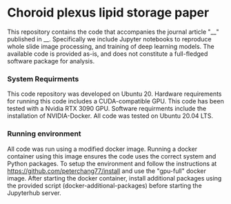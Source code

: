 # Choroid plexus lipid storage paper
This repository contains the code that accompanies the journal article "__" published in __. Specifically we include Jupyter notebooks to reproduce whole slide image processing, and training of deep learning models. The available code is provided as-is, and does not constitute a full-fledged software package for analysis. 
### System Requirments
This code repository was developed on Ubuntu 20. Hardware requirements for running this code includes a CUDA-compatible GPU. This code has been tested with a Nvidia RTX 3090 GPU. 
Software requirments include the installation of  NVIDIA-Docker. All code was tested on Ubuntu 20.04 LTS.
### Running environment
All code was run using a modified docker image. Running a docker container using this image ensures the code uses the correct system and Python packages. To setup the environment and follow the instructions at https://github.com/peterchang77/install and use the "gpu-full" docker image. After starting the docker container, install additional packages using the provided script (docker-additional-packages) before starting the Jupyterhub server.
